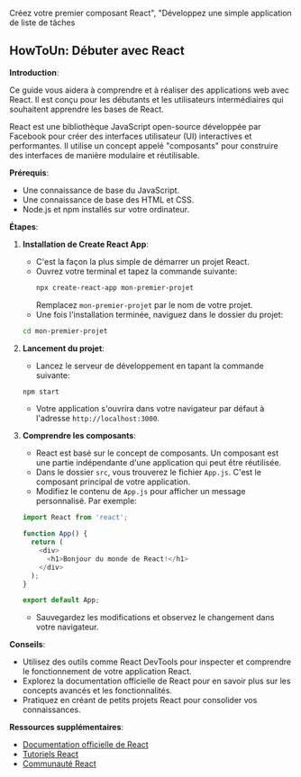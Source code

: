 Créez votre premier composant React", "Développez une simple application de liste de tâches

## HowToUn: Débuter avec React

**Introduction**:

Ce guide vous aidera à comprendre et à réaliser des applications web avec React. Il est conçu pour les débutants et les utilisateurs intermédiaires qui souhaitent apprendre les bases de React.

React est une bibliothèque JavaScript open-source développée par Facebook pour créer des interfaces utilisateur (UI) interactives et performantes. Il utilise un concept appelé "composants" pour construire des interfaces de manière modulaire et réutilisable.

**Prérequis**:

* Une connaissance de base du JavaScript.
* Une connaissance de base des HTML et CSS.
* Node.js et npm installés sur votre ordinateur.

**Étapes**:

1. **Installation de Create React App**:

   *  C'est la façon la plus simple de démarrer un projet React.
   * Ouvrez votre terminal et tapez la commande suivante:
     ```bash
     npx create-react-app mon-premier-projet
     ```
     Remplacez `mon-premier-projet` par le nom de votre projet.
   *  Une fois l'installation terminée, naviguez dans le dossier du projet:
     ```bash
     cd mon-premier-projet
     ```

2. **Lancement du projet**:

   *  Lancez le serveur de développement en tapant la commande suivante:
     ```bash
     npm start
     ```
   *  Votre application s'ouvrira dans votre navigateur par défaut à l'adresse `http://localhost:3000`.

3. **Comprendre les composants**:

   *  React est basé sur le concept de composants. Un composant est une partie indépendante d'une application qui peut être réutilisée.
   *  Dans le dossier `src`, vous trouverez le fichier `App.js`. C'est le composant principal de votre application.
   *  Modifiez le contenu de `App.js` pour afficher un message personnalisé. Par exemple:
     ```javascript
     import React from 'react';

     function App() {
       return (
         <div>
           <h1>Bonjour du monde de React!</h1>
         </div>
       );
     }

     export default App;
     ```
   *  Sauvegardez les modifications et observez le changement dans votre navigateur.

**Conseils**:

*  Utilisez des outils comme React DevTools pour inspecter et comprendre le fonctionnement de votre application React.
*  Explorez la documentation officielle de React pour en savoir plus sur les concepts avancés et les fonctionnalités.
*  Pratiquez en créant de petits projets React pour consolider vos connaissances.

**Ressources supplémentaires**:

*  [Documentation officielle de React](https://reactjs.org/docs/getting-started.html)
*  [Tutoriels React](https://www.freecodecamp.org/news/react-tutorial-for-beginners/)
*  [Communauté React](https://reactjs.org/community.html)



